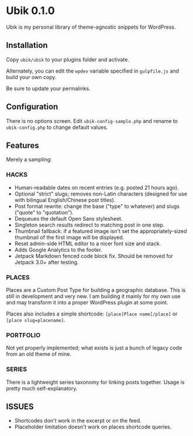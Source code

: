 # Ubik 0.1.0

Ubik is my personal library of theme-agnostic snippets for WordPress.

## Installation

Copy `ubik/ubik` to your plugins folder and activate.

Alternately, you can edit the `wpdev` variable specified in `gulpfile.js` and build your own copy.

Be sure to update your permalinks.

## Configuration

There is no options screen. Edit `ubik-config-sample.php` and rename to `ubik-config.php` to change default values.

## Features

Merely a sampling:

### HACKS

* Human-readable dates on recent entries (e.g. posted 21 hours ago).
* Optional "strict" slugs; removes non-Latin characters (designed for use with bilingual English/Chinese post titles).
* Post format rewrite: change the base ("type" to whatever) and slugs ("quote" to "quotation").
* Dequeues the default Open Sans stylesheet.
* Singleton search results redirect to matching post in one step.
* Thumbnail fallback: if a featured image isn't set the appropriately-sized thumbnail of the first image will be displayed.
* Reset admin-side HTML editor to a nicer font size and stack.
* Adds Google Analytics to the footer.
* Jetpack Markdown fenced code block fix. Should be removed for Jetpack 3.0+ after testing.

### PLACES

Places are a Custom Post Type for building a geographic database. This is still in development and very new. I am building it mainly for my own use and may transform it into a proper WordPress plugin at some point.

Places also includes a simple shortcode: `[place]Place name[/place]` or `[place slug=placename]`.

### PORTFOLIO

Not yet properly implemented; what exists is just a bunch of legacy code from an old theme of mine.

### SERIES

There is a lightweight series taxonomy for linking posts together. Usage is pretty much self-explanatory.

## ISSUES

* Shortcodes don't work in the excerpt or on the feed.
* Placeholder limitation doesn't work on places shortcode queries.
